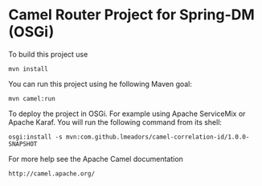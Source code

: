 Camel Router Project for Spring-DM (OSGi)
=========================================

To build this project use

    mvn install

You can run this project using he following Maven goal:

    mvn camel:run

To deploy the project in OSGi. For example using Apache ServiceMix
or Apache Karaf. You will run the following command from its shell:

    osgi:install -s mvn:com.github.lmeadors/camel-correlation-id/1.0.0-SNAPSHOT

For more help see the Apache Camel documentation

    http://camel.apache.org/

